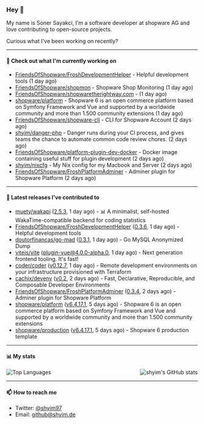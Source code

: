 ### Hey 👋

My name is Soner Sayakci, I'm a software developer at shopware AG and love contributing to open-source projects.

Curious what I've been working on recently?

---

#### 👷 Check out what I'm currently working on

- [FriendsOfShopware/FroshDevelopmentHelper](https://github.com/FriendsOfShopware/FroshDevelopmentHelper) - Helpful development tools (1 day ago)
- [FriendsOfShopware/shopmon](https://github.com/FriendsOfShopware/shopmon) - Shopware Shop Monitoring (1 day ago)
- [FriendsOfShopware/shopwaretherightway.com](https://github.com/FriendsOfShopware/shopwaretherightway.com) -  (1 day ago)
- [shopware/platform](https://github.com/shopware/platform) - Shopware 6 is an open commerce platform based on Symfony Framework and Vue and supported by a worldwide community and more than 1.500 community extensions (1 day ago)
- [FriendsOfShopware/shopware-cli](https://github.com/FriendsOfShopware/shopware-cli) - CLI for Shopware Account (2 days ago)
- [shyim/danger-php](https://github.com/shyim/danger-php) - Danger runs during your CI process, and gives teams the chance to automate common code review chores. (2 days ago)
- [FriendsOfShopware/platform-plugin-dev-docker](https://github.com/FriendsOfShopware/platform-plugin-dev-docker) - Docker image containing useful stuff for plugin development (2 days ago)
- [shyim/nixcfg](https://github.com/shyim/nixcfg) - My Nix config for my Macbook and Server (2 days ago)
- [FriendsOfShopware/FroshPlatformAdminer](https://github.com/FriendsOfShopware/FroshPlatformAdminer) - Adminer plugin for Shopware Platform (2 days ago)

---

#### 🔭 Latest releases I've contributed to

- [muety/wakapi](https://github.com/muety/wakapi) ([2.5.3](https://github.com/muety/wakapi/releases/tag/2.5.3), 1 day ago) - 📊 A minimalist, self-hosted WakaTime-compatible backend for coding statistics
- [FriendsOfShopware/FroshDevelopmentHelper](https://github.com/FriendsOfShopware/FroshDevelopmentHelper) ([0.3.6](https://github.com/FriendsOfShopware/FroshDevelopmentHelper/releases/tag/0.3.6), 1 day ago) - Helpful development tools
- [doutorfinancas/go-mad](https://github.com/doutorfinancas/go-mad) ([0.3.1](https://github.com/doutorfinancas/go-mad/releases/tag/0.3.1), 1 day ago) - Go MySQL Anonymized Dump
- [vitejs/vite](https://github.com/vitejs/vite) ([plugin-vue@4.0.0-alpha.0](https://github.com/vitejs/vite/releases/tag/plugin-vue%404.0.0-alpha.0), 1 day ago) - Next generation frontend tooling. It&#39;s fast!
- [coder/coder](https://github.com/coder/coder) ([v0.12.7](https://github.com/coder/coder/releases/tag/v0.12.7), 1 day ago) - Remote development environments on your infrastructure provisioned with Terraform
- [cachix/devenv](https://github.com/cachix/devenv) ([v0.2](https://github.com/cachix/devenv/releases/tag/v0.2), 2 days ago) - Fast, Declarative, Reproducible, and Composable Developer Environments
- [FriendsOfShopware/FroshPlatformAdminer](https://github.com/FriendsOfShopware/FroshPlatformAdminer) ([0.3.4](https://github.com/FriendsOfShopware/FroshPlatformAdminer/releases/tag/0.3.4), 2 days ago) - Adminer plugin for Shopware Platform
- [shopware/platform](https://github.com/shopware/platform) ([v6.4.17.1](https://github.com/shopware/platform/releases/tag/v6.4.17.1), 5 days ago) - Shopware 6 is an open commerce platform based on Symfony Framework and Vue and supported by a worldwide community and more than 1.500 community extensions
- [shopware/production](https://github.com/shopware/production) ([v6.4.17.1](https://github.com/shopware/production/releases/tag/v6.4.17.1), 5 days ago) - Shopware 6 production template

---

#### 📊 My stats

<img align="right" alt="shyim's GitHub stats" src="https://github-readme-stats.vercel.app/api?username=shyim&count_private=1&show_icons=true&" />

![Top Languages](https://github-readme-stats.vercel.app/api/top-langs/?username=shyim)

---

#### 📫 How to reach me

- Twitter: [@shyim97](https://twitter.com/shyim97)
- Email: [github@shyim.de](mailto://github@shyim.de)
